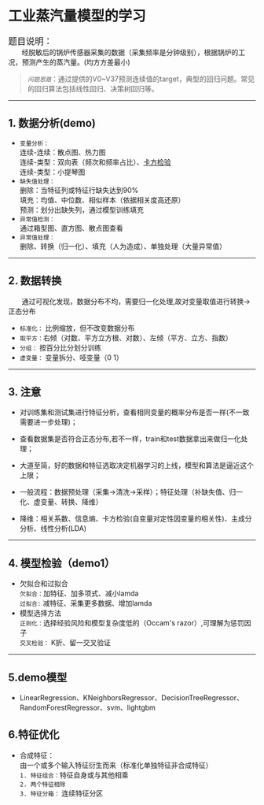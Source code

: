 # 工业蒸汽量模型的学习

<font size=4>题目说明：</font>\
&#160; &#160; &#160; &#160;经脱敏后的锅炉传感器采集的数据（采集频率是分钟级别），根据锅炉的工况，预测产生的蒸汽量。(均方方差最小)
>*`问题思路`*：通过提供的V0~V37预测连续值的target，典型的回归问题。常见的回归算法包括线性回归、决策树回归等。
>

****

## 1. 数据分析(demo)

- `变量分析：`  
 连续-连续：散点图、热力图  
 连续-类型：双向表（频次和频率占比）、[卡方检验](https://blog.csdn.net/ludan_xia/article/details/81737669)  
 连续-类型：小提琴图  
- `缺失值处理：`  
 删除：当特征列或特征行缺失达到90%  
 填充：均值、中位数、相似样本（依据相关度高还原）  
 预测：划分出缺失列，通过模型训练填充
- `异常值检测：`  
 通过箱型图、直方图、散点图查看  
- `异常值处理：`  
删除、转换（归一化）、填充（人为造成）、单独处理（大量异常值）  

****

## 2. 数据转换  

 &#160; &#160; &#160; &#160;通过可视化发现，数据分布不均，需要归一化处理,故对变量取值进行转换->正态分布  

- `标准化：` 比例缩放，但不改变数据分布  
- `取平方：`右倾（对数、平方立方根、对数）、左倾（平方、立方、指数）  
- `分组：` 按百分比分划分训练  
- `虚变量：` 变量拆分、哑变量（0 1）  

****

## 3. 注意  

- 对训练集和测试集进行特征分析，查看相同变量的概率分布是否一样(不一致需要进一步处理)；

- 查看数据集是否符合正态分布,若不一样，train和test数据拿出来做归一化处理；  

- 大道至简，好的数据和特征选取决定机器学习的上线，模型和算法是逼近这个上限；  

- 一般流程：数据预处理（采集->清洗->采样）；特征处理（补缺失值、归一化、虚变量、转换、降维）  

- 降维：相关系数、信息熵、卡方检验(自变量对定性因变量的相关性)、主成分分析、线性分析(LDA)

****

## 4. 模型检验（demo1）

- 欠拟合和过拟合  
`欠拟合：`加特征、加多项式、减小lamda  
`过拟合:` 减特征、采集更多数据、增加lamda  
- 模型选择方法  
`正则化：`选择经验风险和模型复杂度低的（Occam's razor）,可理解为惩罚因子  
`交叉检验：` K折、留一交叉验证

****

## 5.demo模型

- LinearRegression、KNeighborsRegressor、DecisionTreeRegressor、RandomForestRegressor、svm、lightgbm

## 6.特征优化

- 合成特征：  
  由一个或多个输入特征衍生而来（标准化单独特征非合成特征）  
  `1. 特征组合：`特征自身或与其他相乘  
  `2. 两个特征相除`  
  `3. 特征分箱：` 连续特征分区  
  